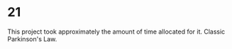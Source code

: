 # 21

This project took approximately the amount of time allocated for it. Classic Parkinson's Law.
